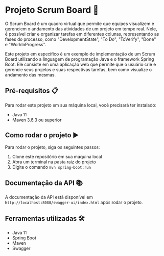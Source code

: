 # Projeto Scrum Board :pencil:

O Scrum Board é um quadro virtual que permite que equipes visualizem e gerenciem o andamento das atividades de um projeto em tempo real. Nele, é possível criar e organizar tarefas em diferentes colunas, representando as fases do processo, como "DevelopmentState", "To Do", "ToVerify", "Done" e "WorkInProgress".

Este projeto em específico é um exemplo de implementação de um Scrum Board utilizando a linguagem de programação Java e o framework Spring Boot. Ele consiste em uma aplicação web que permite que o usuário crie e gerencie seus projetos e suas respectivas tarefas, bem como visualize o andamento das mesmas.

## Pré-requisitos 📋

Para rodar este projeto em sua máquina local, você precisará ter instalado:

- Java 11
- Maven 3.6.3 ou superior

## Como rodar o projeto ▶️

Para rodar o projeto, siga os seguintes passos:

1. Clone este repositório em sua máquina local
2. Abra um terminal na pasta raiz do projeto
3. Digite o comando `mvn spring-boot:run`

## Documentação da API 📚

A documentação da API está disponível em `http://localhost:8080/swagger-ui/index.html` após rodar o projeto.

## Ferramentas utilizadas 🛠️

- Java 11
- Spring Boot
- Maven
- Swagger

